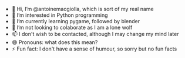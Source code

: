 - 👋 Hi, I’m @antoinemacgiolla, which is sort of my real name
- 👀 I’m interested in Python programming
- 🌱 I’m currently learning pygame, followed by blender
- 💞️ I’m not looking to colaborate as I am a lone wolf
- 📫 I don't wish to be contacted, although I may change my mind later
- 😄 Pronouns: what does this mean?
- ⚡ Fun fact: I don't have a sense of humour, so sorry but no fun facts

<!---
antoinemacgiolla/antoinemacgiolla is a ✨ special ✨ repository because its `README.md` (this file) appears on your GitHub profile.
You can click the Preview link to take a look at your changes.
--->
